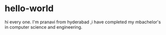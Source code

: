 # hello-world
hi every one.
I'm pranavi from hyderabad ,i have completed my mbachelor's in computer science and engineering.
